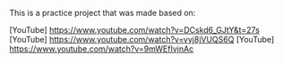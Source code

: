 This is a practice project that was made based on:

[YouTube] https://www.youtube.com/watch?v=DCskd6_GJtY&t=27s
[YouTube] https://www.youtube.com/watch?v=vyj8jVUQS6Q
[YouTube] https://www.youtube.com/watch?v=9mWEfIvjnAc

